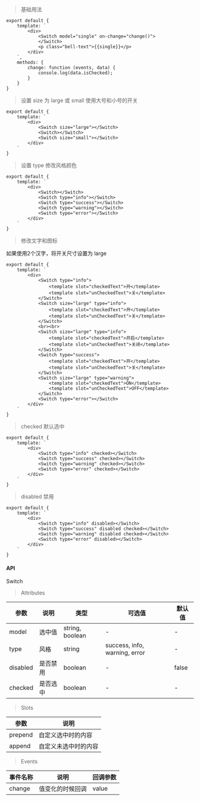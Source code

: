 > 基础用法

    export default {
        template: `
            <div>
                <Switch model="single" on-change="change()">
                </Switch>
                <p class="bell-text">{{single}}</p>
            </div>
        `,
        methods: {
            change: function (events, data) {
                console.log(data.isChecked);
            }
        }
    }

> 设置 size 为 large 或 small 使用大号和小号的开关

    export default {
        template: `
            <div>
                <Switch size="large"></Switch>
                <Switch></Switch>
                <Switch size="small"></Switch>
            </div>
        `
    }

> 设置 type 修改风格颜色

    export default {
        template: `
            <div>
                <Switch></Switch>
                <Switch type="info"></Switch>
                <Switch type="success"></Switch>
                <Switch type="warning"></Switch>
                <Switch type="error"></Switch>
            </div>
        `
    }

> 修改文字和图标

如果使用2个汉字，将开关尺寸设置为 large

    export default {
        template: `
            <div>
                <Switch type="info">
                    <template slot="checkedText">开</template>
                    <template slot="unCheckedText">关</template>
                </Switch>
                <Switch size="large" type="info">
                    <template slot="checkedText">开</template>
                    <template slot="unCheckedText">关</template>
                </Switch>
                <br><br>
                <Switch size="large" type="info">
                    <template slot="checkedText">开启</template>
                    <template slot="unCheckedText">关闭</template>
                </Switch>
                <Switch type="success">
                    <template slot="checkedText">开</template>
                    <template slot="unCheckedText">关</template>
                </Switch>
                <Switch size="large" type="warning">
                    <template slot="checkedText">ON</template>
                    <template slot="unCheckedText">OFF</template>
                </Switch>
                <Switch type="error"></Switch>
            </div>
        `
    }


> checked 默认选中

    export default {
        template: `
            <div>
                <Switch type="info" checked></Switch>
                <Switch type="success" checked></Switch>
                <Switch type="warning" checked></Switch>
                <Switch type="error" checked></Switch>
            </div>
        `
    }

> disabled 禁用

    export default {
        template: `
            <div>
                <Switch type="info" disabled></Switch>
                <Switch type="success" disabled checked></Switch>
                <Switch type="warning" disabled checked></Switch>
                <Switch type="error" disabled></Switch>
            </div>
        `
    }

#### API

Switch

> Attributes

参数 | 说明 | 类型 | 可选值 | 默认值
---|---|---|---|---
model | 选中值 | string, boolean | - | -
type | 风格 | string | success, info, warning, error | -
disabled | 是否禁用 | boolean | - | false
checked | 是否选中 | boolean | - | -

> Slots

参数 | 说明
---|---
prepend | 自定义选中时的内容
append | 自定义未选中时的内容

> Events

事件名称 | 说明 | 回调参数
---|---|---
change | 值变化的时候回调 | value
